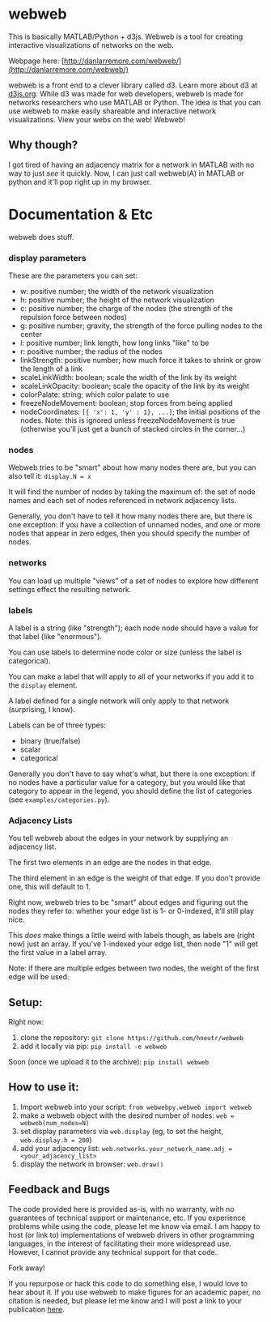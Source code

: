 # webweb
This is basically MATLAB/Python + d3js. Webweb is a tool for creating interactive visualizations of networks on the web. 

Webpage here: [http://danlarremore.com/webweb/](http://danlarremore.com/webweb/)

webweb is a front end to a clever library called d3. Learn more about d3 at [d3js.org](d3js.org). While d3 was made for web developers, webweb is made for networks researchers who use MATLAB or Python. The idea is that you can use webweb to make easily shareable and interactive network visualizations. View your webs on the web! Webweb!

## Why though?
I got tired of having an adjacency matrix for a network in MATLAB with no way to just _see_ it quickly. Now, I can just call webweb(A) in MATLAB or python and it'll pop right up in my browser.

# Documentation & Etc

webweb does stuff.

### display parameters

These are the parameters you can set:

- w: positive number; the width of the network visualization
- h: positive number; the height of the network visualization
- c: positive number; the charge of the nodes (the strength of the repulsion force between nodes)
- g: positive number; gravity, the strength of the force pulling nodes to the center
- l: positive number; link length, how long links "like" to be
- r: positive number; the radius of the nodes
- linkStrength: positive number; how much force it takes to shrink or grow the length of a link
- scaleLinkWidth: boolean; scale the width of the link by its weight
- scaleLinkOpacity: boolean; scale the opacity of the link by its weight
- colorPalate: string; which color palate to use
- freezeNodeMovement: boolean; stop forces from being applied
- nodeCoordinates: `[{ 'x': 1, 'y' : 1}, ...]`; the initial positions of the nodes. Note: this is ignored unless freezeNodeMovement is true (otherwise you'll just get a bunch of stacked circles in the corner...)

### nodes

Webweb tries to be "smart" about how many nodes there are, but you can also tell it: `display.N = x`

It will find the number of nodes by taking the maximum of: the set of node names and each set of nodes referenced in network adjacency lists.

Generally, you don't have to tell it how many nodes there are, but there is one exception: if you have a collection of unnamed nodes, and one or more nodes that appear in zero edges, then you should specify the number of nodes.

### networks

You can load up multiple "views" of a set of nodes to explore how different settings effect the resulting network.

### labels

A label is a string (like "strength"); each node node should have a value for that label (like "enormous"). 

You can use labels to determine node color or size (unless the label is categorical).

You can make a label that will apply to all of your networks if you add it to the `display` element.

A label defined for a single network will only apply to that network (surprising, I know).

Labels can be of three types:
- binary (true/false)
- scalar
- categorical

Generally you don't have to say what's what, but there is one exception: if no nodes have a particular value for a category, but you would like that category to appear in the legend, you should define the list of categories (see `examples/categories.py`).

### Adjacency Lists

You tell webweb about the edges in your network by supplying an adjacency list.

The first two elements in an edge are the nodes in that edge.

The third element in an edge is the weight of that edge. If you don't provide one, this will default to 1.

Right now, webweb tries to be "smart" about edges and figuring out the nodes they refer to: whether your edge list is 1- or 0-indexed, it'll still play nice.

This _does_ make things a little weird with labels though, as labels are (right now) just an array. If you've 1-indexed your edge list, then node "1" will get the first value in a label array.

Note: if there are multiple edges between two nodes, the weight of the first edge will be used.

## Setup:

Right now:

1. clone the repository: `git clone https://github.com/hneutr/webweb`
2. add it locally via pip: `pip install -e webweb`

Soon (once we upload it to the archive):
`pip install webweb`

## How to use it:

1. Import webweb into your script: `from webwebpy.webweb import webweb`
2. make a webweb object with the desired number of nodes: `web = webweb(num_nodes=N)`
3. set display parameters via `web.display` (eg, to set the height, `web.display.h = 200`)
4. add your adjacency list: `web.networks.your_network_name.adj = <your_adjacency_list>`
5. display the network in browser: `web.draw()`

## Feedback and Bugs

The code provided here is provided as-is, with no warranty, with no guarantees of technical support or maintenance, etc. If you experience problems while using the code, please let me know via email. I am happy to host (or link to) implementations of webweb drivers in other programming languages, in the interest of facilitating their more widespread use. However, I cannot provide any technical support for that code. 

Fork away!

If you repurpose or hack this code to do something else, I would love to hear about it. If you use webweb to make figures for an academic paper, no citation is needed, but please let me know and I will post a link to your publication [here](http://danlarremore.com/webweb/).
